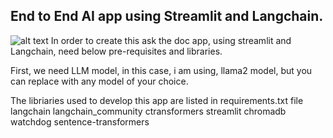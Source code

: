 ## End to End AI app using Streamlit and Langchain.
![alt text](image.png)
In order to create this ask the doc app, using streamlit and Langchain, need below pre-requisites and libraries.

First, we need LLM model, in this case, i am using, llama2 model, but you can replace with any model of your choice.

The libriaries used to develop this app are listed in requirements.txt file
         langchain
         langchain_community
         ctransformers
         streamlit
         chromadb
         watchdog
         sentence-transformers